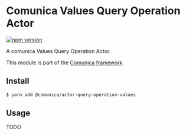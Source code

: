 # Comunica Values Query Operation Actor

[![npm version](https://badge.fury.io/js/%40comunica%2Factor-query-operation-values.svg)](https://www.npmjs.com/package/@comunica/actor-query-operation-values)

A comunica Values Query Operation Actor.

This module is part of the [Comunica framework](https://github.com/comunica/comunica).

## Install

```bash
$ yarn add @comunica/actor-query-operation-values
```

## Usage

TODO
